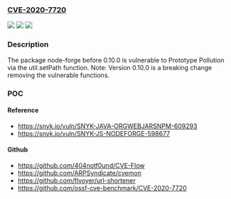 ### [CVE-2020-7720](https://cve.mitre.org/cgi-bin/cvename.cgi?name=CVE-2020-7720)
![](https://img.shields.io/static/v1?label=Product&message=node-forge&color=blue)
![](https://img.shields.io/static/v1?label=Version&message=%3E%3D%200%20&color=brighgreen)
![](https://img.shields.io/static/v1?label=Vulnerability&message=Prototype%20Pollution&color=brighgreen)

### Description

The package node-forge before 0.10.0 is vulnerable to Prototype Pollution via the util.setPath function. Note: Version 0.10.0 is a breaking change removing the vulnerable functions.

### POC

#### Reference
- https://snyk.io/vuln/SNYK-JAVA-ORGWEBJARSNPM-609293
- https://snyk.io/vuln/SNYK-JS-NODEFORGE-598677

#### Github
- https://github.com/404notf0und/CVE-Flow
- https://github.com/ARPSyndicate/cvemon
- https://github.com/flvoyer/url-shortener
- https://github.com/ossf-cve-benchmark/CVE-2020-7720

